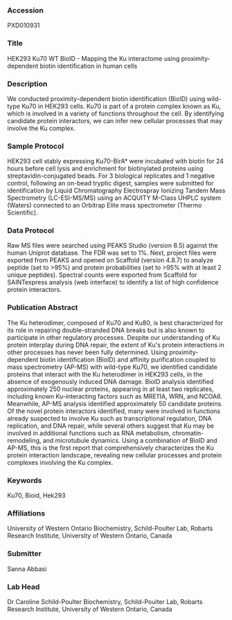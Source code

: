 ### Accession
PXD010931

### Title
HEK293 Ku70 WT BioID -  Mapping the Ku interactome using proximity-dependent biotin identification in human cells

### Description
We conducted proximity-dependent biotin identification (BioID) using wild-type Ku70 in HEK293 cells. Ku70 is part of a protein complex known as Ku, which is involved in a variety of functions throughout the cell. By identifying candidate protein interactors, we can infer new cellular processes that may involve the Ku complex.

### Sample Protocol
HEK293 cell stably expressing Ku70-BirA* were incubated with biotin for 24 hours before cell lysis and enrichment for biotinylated proteins using streptavidin-conjugated beads. For 3 biological replicates and 1 negative control, following an on-bead tryptic digest, samples were submitted for identification by Liquid Chromatography Electrospray Ionizing Tandem Mass Spectrometry (LC-ESI-MS/MS) using an ACQUITY M-Class UHPLC system (Waters) connected to an Orbitrap Elite mass spectrometer (Thermo Scientific).

### Data Protocol
Raw MS files were searched using PEAKS Studio (version 8.5) against the human Uniprot database. The FDR was set to 1%. Next, project files were exported from PEAKS and opened on Scaffold (version 4.8.7) to analyze peptide (set to >95%) and protein probabilities (set to >95% with at least 2 unique peptides). Spectral counts were exported from Scaffold for SAINTexpress analysis (web interface) to identify a list of high confidence protein interactors.

### Publication Abstract
The Ku heterodimer, composed of Ku70 and Ku80, is best characterized for its role in repairing double-stranded DNA breaks but is also known to participate in other regulatory processes. Despite our understanding of Ku protein interplay during DNA repair, the extent of Ku's protein interactions in other processes has never been fully determined. Using proximity-dependent biotin identification (BioID) and affinity purification coupled to mass spectrometry (AP-MS) with wild-type Ku70, we identified candidate proteins that interact with the Ku heterodimer in HEK293 cells, in the absence of exogenously induced DNA damage. BioID analysis identified approximately 250 nuclear proteins, appearing in at least two replicates, including known Ku-interacting factors such as MRE11A, WRN, and NCOA6. Meanwhile, AP-MS analysis identified approximately 50 candidate proteins. Of the novel protein interactors identified, many were involved in functions already suspected to involve Ku such as transcriptional regulation, DNA replication, and DNA repair, while several others suggest that Ku may be involved in additional functions such as RNA metabolism, chromatin-remodeling, and microtubule dynamics. Using a combination of BioID and AP-MS, this is the first report that comprehensively characterizes the Ku protein interaction landscape, revealing new cellular processes and protein complexes involving the Ku complex.

### Keywords
Ku70, Bioid, Hek293

### Affiliations
University of Western Ontario
Biochemistry, Schild-Poulter Lab, Robarts Research Institute, University of Western Ontario, Canada

### Submitter
Sanna Abbasi

### Lab Head
Dr Caroline Schild-Poulter
Biochemistry, Schild-Poulter Lab, Robarts Research Institute, University of Western Ontario, Canada


